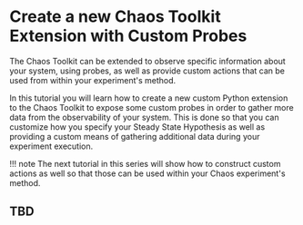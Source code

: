 # Create a new Chaos Toolkit Extension with Custom Probes

The Chaos Toolkit can be extended to observe specific information about your system, using probes, as well as provide custom actions that can be used from within your experiment's method. 

In this tutorial you will learn how to create a new custom Python extension to the Chaos Toolkit to expose some custom probes in order to gather more data from the observability of your system. This is done so that you can customize how you specify your Steady State Hypothesis as well as providing a custom means of gathering additional data during your experiment execution.

!!! note
    The next tutorial in this series will show how to construct custom actions as well so that those can be used within your Chaos experiment's method.

## TBD